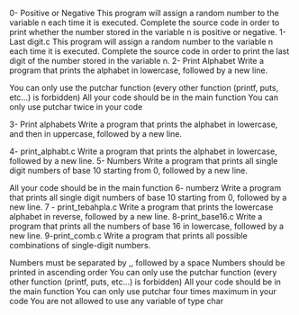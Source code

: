 0- Positive or Negative
This program will assign a random number to the variable n each time it is executed. Complete the source code in order to print whether the number stored in the variable n is positive or negative.
1- Last digit.c
This program will assign a random number to the variable n each time it is executed. Complete the source code in order to print the last digit of the number stored in the variable n.
2- Print Alphabet
Write a program that prints the alphabet in lowercase, followed by a new line.

You can only use the putchar function (every other function (printf, puts, etc…) is forbidden)
All your code should be in the main function
You can only use putchar twice in your code

3- Print alphabets
Write a program that prints the alphabet in lowercase, and then in uppercase, followed by a new line.

4- print_alphabt.c
Write a program that prints the alphabet in lowercase, followed by a new line.
5- Numbers
Write a program that prints all single digit numbers of base 10 starting from 0, followed by a new line.

All your code should be in the main function
6- numberz
Write a program that prints all single digit numbers of base 10 starting from 0, followed by a new line.
7 - print_tebahpla.c
Write a program that prints the lowercase alphabet in reverse, followed by a new line.
8-print_base16.c
Write a program that prints all the numbers of base 16 in lowercase, followed by a new line.
9-print_comb.c
Write a program that prints all possible combinations of single-digit numbers.

Numbers must be separated by ,, followed by a space
Numbers should be printed in ascending order
You can only use the putchar function (every other function (printf, puts, etc…) is forbidden)
All your code should be in the main function
You can only use putchar four times maximum in your code
You are not allowed to use any variable of type char
